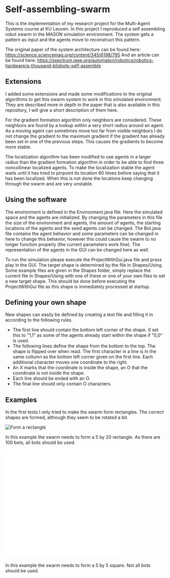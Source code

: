 # Self-assembling-swarm
This is the implementation of my research project for the Multi-Agent Systems course at KU Leuven. In this project I reproduced a self assembling robot swarm in the MASON simulation environment. The system gets a pattern as input and the agents move to reconstruct this pattern.

The original paper of the system architecture can be found here: https://science.sciencemag.org/content/345/6198/795
And an article can be found here: https://spectrum.ieee.org/automaton/robotics/robotics-hardware/a-thousand-kilobots-self-assemble

## Extensions
I added some extensions and made some modifications to the original algorithms to get this swarm system to work in this simulated environment. They are described more in depth in the paper that is also available in this repository, I will give a short description of them here.

For the gradient formation algorithm only neighbors are considered. These neighbors are found by a lookup within a very short radius around an agent. As a moving agent can sometimes move too far from visible neighbors I do not change the gradient to the maximum gradient if the gradient has already been set in one of the previous steps. This causes the gradients to become more stable.

The localization algorithm has been modified to use agents in a larger radius than the gradient formation algorithm in order to be able to find three noncollinear localized agents. To make the localization stable the agent waits until it has tried to pinpoint its location 60 times before saying that it has been localized. When this is not done the locations keep changing through the swarm and are very unstable.

## Using the software
The environment is defined in the Environment.java file. Here the simulated space and the agents are initialized. By changing the parameters in this file the size of the environment and agents, the amount of agents, the starting locations of the agents and the seed agents can be changed. The Bot.java file contains the agent behavior and some parameters can be changed in here to change this behavior, however this could cause the swarm to no longer function properly (the current parameters work fine). The representation of the agents in the GUI can be changed here as well.

To run the simulation please execute the ProjectWithGui.java file and press play in the GUI. The target shape is determined by the file in Shapes/Using. Some example files are given in the Shapes folder, simply replace the current file in Shapes/Using with one of these or one of your own files to set a new target shape. This should be done before executing the ProjectWithGui file as this shape is immediately processed at startup.

## Defining your own shape
New shapes can easily be defined by creating a text file and filling it in according to the following rules.
* The first line should contain the bottom left corner of the shape. (I set this to "1,1" as some of the agents already start within the shape if "0,0" is used.
* The following lines define the shape from the bottom to the top. The shape is flipped over when read. The first character in a line is in the same collumn as the bottom left corner given on the first line. Each additional character moves one coordinate to the right.
* An X marks that the coordinate is inside the shape, an O that the coordinate is not inside the shape.
* Each line should be ended with an O.
* The final line should only contain O characters.

## Examples
In the first tests I only tried to make the swarm form rectangles. The correct shapes are formed, although they seem to be rotated a bit.

![Form a rectangle](https://github.com/VerleysenNiels/Self-assembling-swarm/blob/master/Examples/example_rectangle_cropped.gif)

In this example the swarm needs to form a 5 by 20 rectangle. As there are 100 bots, all bots should be used.

![Form a small square](https://github.com/VerleysenNiels/Self-assembling-swarm/blob/master/Examples/example_small_square_cropped.gif)

In this example the swarm needs to form a 5 by 5 square. Not all bots should be used.
